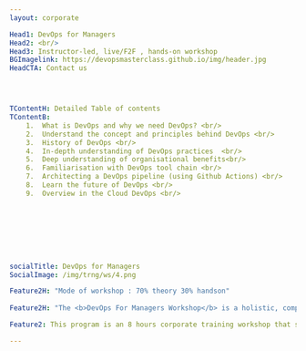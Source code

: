 ```yaml
---
layout: corporate

Head1: DevOps for Managers 
Head2: <br/>
Head3: Instructor-led, live/F2F , hands-on workshop
BGImagelink: https://devopsmasterclass.github.io/img/header.jpg
HeadCTA: Contact us




TContentH: Detailed Table of contents
TContentB: 
    1.  What is DevOps and why we need DevOps? <br/>
    2.  Understand the concept and principles behind DevOps <br/> 
    3.  History of DevOps <br/>
    4.  In-depth understanding of DevOps practices  <br/>
    5.  Deep understanding of organisational benefits<br/>
    6.  Familiarisation with DevOps tool chain <br/>
    7.  Architecting a DevOps pipeline (using Github Actions) <br/>
    8.  Learn the future of DevOps <br/>
    9.  Overview in the Cloud DevOps <br/>




                        



socialTitle: DevOps for Managers 
SocialImage: /img/trng/ws/4.png

Feature2H: "Mode of workshop : 70% theory 30% handson"
 
Feature2H: "The <b>DevOps For Managers Workshop</b> is a holistic, comprehensive program that covers DevOps concepts in detail."

Feature2: This program is an 8 hours corporate training workshop that spans key topics in DevOps. The workshop is 60% theory and 40 % hands-on. Our hands-on modules are choreographed in such a way even if you are new to programming or have limited knowledge still you can follow. We use a technique called a use-case-based learning approach that engages learners in a hands-on exercise of specific scenarios that resemble real-world examples. Do reach out for more details.

---
```



